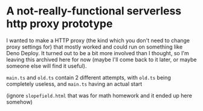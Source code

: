 # A not-really-functional serverless http proxy prototype

I wanted to make a HTTP proxy (the kind which you don't need to change proxy settings for) that mostly worked and could run on something like Deno Deploy. It turned out to be a bit more involved than I thought, so I'm leaving this archived here for now (maybe I'll come back to it later, or maybe someone else will find it useful).

`main.ts` and `old.ts` contain 2 different attempts, with `old.ts` being completely useless, and `main.ts` having an actual start

(ignore `slopefield.html` that was for math homework and it ended up here somehow)